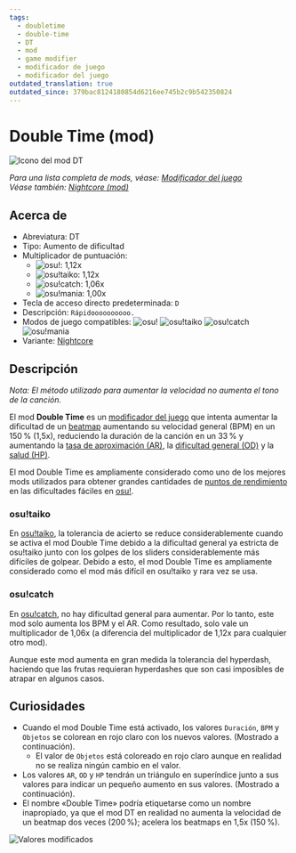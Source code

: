 ```yaml
---
tags:
  - doubletime
  - double-time
  - DT
  - mod
  - game modifier
  - modificador de juego
  - modificador del juego
outdated_translation: true
outdated_since: 379bac8124180854d6216ee745b2c9b542350824
---
```


# Double Time (mod)

![Icono del mod DT](/wiki/shared/mods/DT.png "Icono del mod Double Time (DT)")

*Para una lista completa de mods, véase: [Modificador del juego](/wiki/Gameplay/Game_modifier)*\
*Véase también: [Nightcore (mod)](/wiki/Gameplay/Game_modifier/Nightcore)*

## Acerca de

- Abreviatura: DT
- Tipo: Aumento de dificultad
- Multiplicador de puntuación:
  - ![][osu!]: 1,12x
  - ![][osu!taiko]: 1,12x
  - ![][osu!catch]: 1,06x
  - ![][osu!mania]: 1,00x
- Tecla de acceso directo predeterminada: `D`
- Descripción: `Rápidoooooooooo.`
- Modos de juego compatibles: ![][osu!] ![][osu!taiko] ![][osu!catch] ![][osu!mania]
- Variante: [Nightcore](/wiki/Gameplay/Game_modifier/Nightcore)

## Descripción

*Nota: El método utilizado para aumentar la velocidad no aumenta el tono de la canción.*

El mod **Double Time** es un [modificador del juego](/wiki/Gameplay/Game_modifier) que intenta aumentar la dificultad de un [beatmap](/wiki/Beatmap) aumentando su velocidad general (BPM) en un 150 % (1,5x), reduciendo la duración de la canción en un 33 % y aumentando la [tasa de aproximación (AR)](/wiki/Beatmap/Approach_rate), la [dificultad general (OD)](/wiki/Beatmap/Overall_difficulty) y la [salud (HP)](/wiki/Gameplay/Health).

El mod Double Time es ampliamente considerado como uno de los mejores mods utilizados para obtener grandes cantidades de [puntos de rendimiento](/wiki/Performance_points) en las dificultades fáciles en [osu!](/wiki/Game_mode/osu!).

### osu!taiko

En [osu!taiko](/wiki/Game_mode/osu!taiko), la tolerancia de acierto se reduce considerablemente cuando se activa el mod Double Time debido a la dificultad general ya estricta de osu!taiko junto con los golpes de los sliders considerablemente más difíciles de golpear. Debido a esto, el mod Double Time es ampliamente considerado como el mod más difícil en osu!taiko y rara vez se usa.

### osu!catch

En [osu!catch](/wiki/Game_mode/osu!catch), no hay dificultad general para aumentar. Por lo tanto, este mod solo aumenta los BPM y el AR. Como resultado, solo vale un multiplicador de 1,06x (a diferencia del multiplicador de 1,12x para cualquier otro mod).

Aunque este mod aumenta en gran medida la tolerancia del hyperdash, haciendo que las frutas requieran hyperdashes que son casi imposibles de atrapar en algunos casos.

## Curiosidades

- Cuando el mod Double Time está activado, los valores `Duración`, `BPM` y `Objetos` se colorean en rojo claro con los nuevos valores. (Mostrado a continuación).
  - El valor de `Objetos` está coloreado en rojo claro aunque en realidad no se realiza ningún cambio en el valor.
- Los valores `AR`, `OD` y `HP` tendrán un triángulo en superíndice junto a sus valores para indicar un pequeño aumento en sus valores. (Mostrado a continuación).
- El nombre «Double Time» podría etiquetarse como un nombre inapropiado, ya que el mod DT en realidad no aumenta la velocidad de un beatmap dos veces (200 %); acelera los beatmaps en 1,5x (150 %).

![Valores modificados](/wiki/Gameplay/Game_modifier/Double_Time/img/GM_DT.jpg "Captura de los valores del beatmap cambiados por el mod Double Time")

[osu!]: /wiki/shared/mode/osu.png "osu!"
[osu!taiko]: /wiki/shared/mode/taiko.png "osu!taiko"
[osu!catch]: /wiki/shared/mode/catch.png "osu!catch"
[osu!mania]: /wiki/shared/mode/mania.png "osu!mania"
